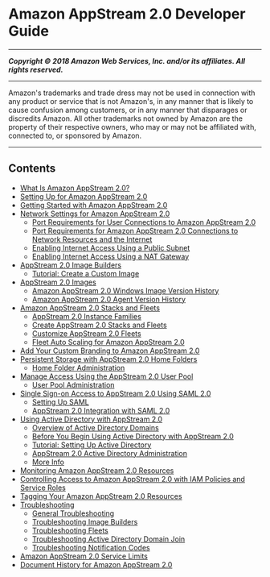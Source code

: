 # Amazon AppStream 2.0 Developer Guide

-----
*****Copyright &copy; 2018 Amazon Web Services, Inc. and/or its affiliates. All rights reserved.*****

-----
Amazon's trademarks and trade dress may not be used in 
     connection with any product or service that is not Amazon's, 
     in any manner that is likely to cause confusion among customers, 
     or in any manner that disparages or discredits Amazon. All other 
     trademarks not owned by Amazon are the property of their respective
     owners, who may or may not be affiliated with, connected to, or 
     sponsored by Amazon.

-----
## Contents
+ [What Is Amazon AppStream 2.0?](what-is-appstream.md)
+ [Setting Up for Amazon AppStream 2.0](setting-up.md)
+ [Getting Started with Amazon AppStream 2.0](getting-started.md)
+ [Network Settings for Amazon AppStream 2.0](managing-network.md)
   + [Port Requirements for User Connections to Amazon AppStream 2.0](appstream2-port-requirements-users.md)
   + [Port Requirements for Amazon AppStream 2.0 Connections to Network Resources and the Internet](appstream2-port-requirements-appstream2.md)
   + [Enabling Internet Access Using a Public Subnet](managing-network-internet-default.md)
   + [Enabling Internet Access Using a NAT Gateway](managing-network-internet-manual.md)
+ [AppStream 2.0 Image Builders](managing-image-builders.md)
   + [Tutorial: Create a Custom Image](tutorial-image-builder.md)
+ [AppStream 2.0 Images](managing-images.md)
   + [Amazon AppStream 2.0 Windows Image Version History](base-image-version-history.md)
   + [Amazon AppStream 2.0 Agent Version History](agent-software-versions.md)
+ [Amazon AppStream 2.0 Stacks and Fleets](managing-stacks-fleets.md)
   + [AppStream 2.0 Instance Families](instance-types.md)
   + [Create AppStream 2.0 Stacks and Fleets](set-up-stacks-fleets.md)
   + [Customize AppStream 2.0 Fleets](customize-fleets.md)
   + [Fleet Auto Scaling for Amazon AppStream 2.0](autoscaling.md)
+ [Add Your Custom Branding to Amazon AppStream 2.0](branding.md)
+ [Persistent Storage with AppStream 2.0 Home Folders](home-folders.md)
   + [Home Folder Administration](home-folders-admin.md)
+ [Manage Access Using the AppStream 2.0 User Pool](user-pool.md)
   + [User Pool Administration](user-pool-admin.md)
+ [Single Sign-on Access to AppStream 2.0 Using SAML 2.0](external-identity-providers.md)
   + [Setting Up SAML](external-identity-providers-setting-up-saml.md)
   + [AppStream 2.0 Integration with SAML 2.0](external-identity-providers-further-info.md)
+ [Using Active Directory with AppStream 2.0](active-directory.md)
   + [Overview of Active Directory Domains](active-directory-overview.md)
   + [Before You Begin Using Active Directory with AppStream 2.0](active-directory-prerequisites.md)
   + [Tutorial: Setting Up Active Directory](active-directory-directory-setup.md)
   + [AppStream 2.0 Active Directory Administration](active-directory-admin.md)
   + [More Info](active-directory-more-info.md)
+ [Monitoring Amazon AppStream 2.0 Resources](monitoring.md)
+ [Controlling Access to Amazon AppStream 2.0 with IAM Policies and Service Roles](controlling-access.md)
+ [Tagging Your Amazon AppStream 2.0 Resources](tagging-basic.md)
+ [Troubleshooting](troubleshooting.md)
   + [General Troubleshooting](troubleshooting-general.md)
   + [Troubleshooting Image Builders](troubleshooting-image-builder.md)
   + [Troubleshooting Fleets](troubleshooting-fleets.md)
   + [Troubleshooting Active Directory Domain Join](troubleshooting-active-directory.md)
   + [Troubleshooting Notification Codes](troubleshooting-notification-codes.md)
+ [Amazon AppStream 2.0 Service Limits](limits.md)
+ [Document History for Amazon AppStream 2.0](doc-history.md)